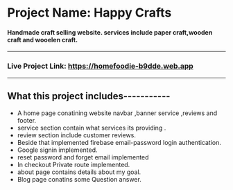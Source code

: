 # Project Name: Happy Crafts
####  Handmade craft selling website. services include  paper craft,wooden craft and wooelen craft.
****************************************************************************
### Live Project Link: https://homefoodie-b9dde.web.app
****************************************************************************
## What this project includes-----------
* A home page conatining website navbar ,banner  service ,reviews and footer.
* service section contain what services its providing .
* review section include customer reviews.
* Beside that implemented firebase email-password login authentication.
* Google signin implemented.
* reset password and forget email implemented
* In checkout Private route implemented.
* about page contains details about my goal.
* Blog page conatins some Question answer.
